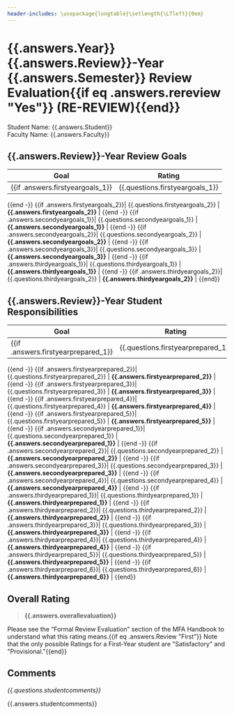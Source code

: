 ```yaml
---
header-includes: \usepackage{longtable}\setlength{\LTleft}{0em}
---
```


# {{.answers.Year}} {{.answers.Review}}-Year {{.answers.Semester}} Review Evaluation{{if eq .answers.rereview "Yes"}} (RE-REVIEW){{end}}

Student Name: {{.answers.Student}}  
Faculty Name: {{.answers.Faculty}}  

## {{.answers.Review}}-Year Review Goals

| Goal | Rating |
| --------------------------------------------------------------------- | ---- |
{{if .answers.firstyeargoals_1}}| {{.questions.firstyeargoals_1}} | **{{.answers.firstyeargoals_1}}** |
{{end -}}
{{if .answers.firstyeargoals_2}}| {{.questions.firstyeargoals_2}} | **{{.answers.firstyeargoals_2}}** |
{{end -}}
{{if .answers.secondyeargoals_1}}| {{.questions.secondyeargoals_1}} | **{{.answers.secondyeargoals_1}}** |
{{end -}}
{{if .answers.secondyeargoals_2}}| {{.questions.secondyeargoals_2}} | **{{.answers.secondyeargoals_2}}** |
{{end -}}
{{if .answers.secondyeargoals_3}}| {{.questions.secondyeargoals_3}} | **{{.answers.secondyeargoals_3}}** |
{{end -}}
{{if .answers.thirdyeargoals_1}}| {{.questions.thirdyeargoals_1}} | **{{.answers.thirdyeargoals_1}}** |
{{end -}}
{{if .answers.thirdyeargoals_2}}| {{.questions.thirdyeargoals_2}} | **{{.answers.thirdyeargoals_2}}** |
{{end}}

## {{.answers.Review}}-Year Student Responsibilities

| Goal | Rating |
| --------------------------------------------------------------------- | ---- |
{{if .answers.firstyearprepared_1}}| {{.questions.firstyearprepared_1}} | **{{.answers.firstyearprepared_1}}** |
{{end -}}
{{if .answers.firstyearprepared_2}}| {{.questions.firstyearprepared_2}} | **{{.answers.firstyearprepared_2}}** |
{{end -}}
{{if .answers.firstyearprepared_3}}| {{.questions.firstyearprepared_3}} | **{{.answers.firstyearprepared_3}}** |
{{end -}}
{{if .answers.firstyearprepared_4}}| {{.questions.firstyearprepared_4}} | **{{.answers.firstyearprepared_4}}** |
{{end -}}
{{if .answers.firstyearprepared_5}}| {{.questions.firstyearprepared_5}} | **{{.answers.firstyearprepared_5}}** |
{{end -}}
{{if .answers.secondyearprepared_1}}| {{.questions.secondyearprepared_1}} | **{{.answers.secondyearprepared_1}}** |
{{end -}}
{{if .answers.secondyearprepared_2}}| {{.questions.secondyearprepared_2}} | **{{.answers.secondyearprepared_2}}** |
{{end -}}
{{if .answers.secondyearprepared_3}}| {{.questions.secondyearprepared_3}} | **{{.answers.secondyearprepared_3}}** |
{{end -}}
{{if .answers.secondyearprepared_4}}| {{.questions.secondyearprepared_4}} | **{{.answers.secondyearprepared_4}}** |
{{end -}}
{{if .answers.thirdyearprepared_1}}| {{.questions.thirdyearprepared_1}} | **{{.answers.thirdyearprepared_1}}** |
{{end -}}
{{if .answers.thirdyearprepared_2}}| {{.questions.thirdyearprepared_2}} | **{{.answers.thirdyearprepared_2}}** |
{{end -}}
{{if .answers.thirdyearprepared_3}}| {{.questions.thirdyearprepared_3}} | **{{.answers.thirdyearprepared_3}}** |
{{end -}}
{{if .answers.thirdyearprepared_4}}| {{.questions.thirdyearprepared_4}} | **{{.answers.thirdyearprepared_4}}** |
{{end -}}
{{if .answers.thirdyearprepared_5}}| {{.questions.thirdyearprepared_5}} | **{{.answers.thirdyearprepared_5}}** |
{{end -}}
{{if .answers.thirdyearprepared_6}}| {{.questions.thirdyearprepared_6}} | **{{.answers.thirdyearprepared_6}}** |
{{end}}

## Overall Rating

> **{{.answers.overallevaluation}}**

Please see the “Formal Review Evaluation” section of the MFA Handbook to understand what this rating means.{{if eq .answers.Review "First"}} Note that the only possible Ratings for a First-Year student are "Satisfactory" and "Provisional."{{end}}

## Comments

*{{.questions.studentcomments}}*

{{.answers.studentcomments}}
